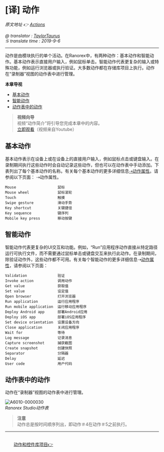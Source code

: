 # [译] 动作

*原文地址 👉 [Actions][0]*

*@ translator : [TaylorTaurus](https://github.com/taylortaurus)*    
*♋ translate time : 2019-9-6*    


---

动作是由模块执行的单个活动。在Ranorex中，有两种动作：基本动作和智能动作。基本动作表示直接用户输入，例如鼠标单击。智能动作代表更复杂的输入或特殊功能，例如运行浏览器或执行验证。大多数动作都在存储库项目上执行。动作在“录制器”视图的动作表中进行管理。

**本章导视**
- [基本动作](#基本动作)
- [智能动作](#智能动作)
- [动作表中的动作](#动作表中的动作)

>**视频向导**   
>视频“动作简介”将引导您完成本章中的内容。   
[立即观看](https://www.youtube.com/embed/HxBpGTn69Og)（视频来自Youtube）

## 基本动作

基本动作表示在设备上或在设备上的直接用户输入，例如鼠标点击或键盘输入。在录制期间执行这些动作时会自动记录这些动作，但也可以在动作表中手动添加。下表列出了每个基本动作的名称。有关每个基本动作的更多详细信息[⇢动作属性][1]。请参阅以下页面：   ⇢动作属性。


	Mouse                   鼠标
	Mouse wheel             鼠标滚轮
	Touch                   触摸
	Swipe gesture           滑动手势
	Key shortcut            关键捷径
	Key sequence            键序列
	Mobile key press        移动按键


## 智能动作
智能动作代表更复杂的UI交互和功能。例如，“Run”应用程序动作直接从特定路径运行可执行文件，而不需要通过鼠标单击或键盘交互来执行此动作。在录制期间，除验证动作外，这些动作都不可用。有关每个智能动作的更多详细信息⇢[动作属性][1]，请参阅以下页面：

	Validation              验证
	Invoke action           调用动作
	Get value               获取值
	Set value               设定值
	Open browser            打开浏览器
	Run application         运行应用程序
	Run mobile application  运行移动应用程序
	Deploy Android app      部署Android应用
	Deploy iOS app          部署iOS应用程序
	Set device orientation  设置设备方向
	Close application       关闭应用程序
	Wait for                等待
	Log message             记录消息
	Capture screenshot      捕获截图
	Create snapshot         创建快照
	Separator               分隔器
	Delay                   延迟
	User code               用户代码


## 动作表中的动作
动作在“录制器”视图的动作表中进行管理。

![A6010-0000030](https://gitee.com/taylortaurus/RX_UserGuide_GitBook_Picbed/raw/master/actions/A6010-0000030.png)    
*Ranorex Studio动作表*

>**注意**   
>动作总是按时间顺序列出，即动作＃4在动作＃5之前执行。

---
&emsp;&emsp;&emsp;&emsp;&emsp;&emsp;&emsp;&emsp;&emsp;&emsp;&emsp;&emsp;&emsp;&emsp;&emsp;&emsp;&emsp;&emsp;&emsp;&emsp;&emsp;&emsp;&emsp;&emsp;&emsp;&emsp;&emsp;&emsp;&emsp;&emsp;&emsp;&emsp;&emsp;&emsp;&emsp;&emsp;&emsp;&emsp;[动作和控件库项目👉][2]


[0]: https://www.ranorex.com/help/latest/ranorex-studio-fundamentals/actions/introduction/

[1]:.\action-properties.html
[2]:.\actions-repository-items.html